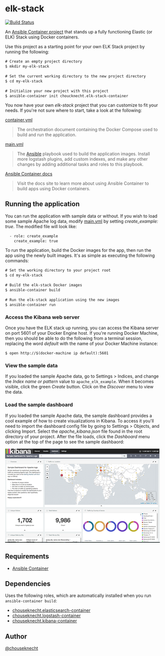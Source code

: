 # elk-stack

[![Build Status](https://travis-ci.org/chouseknecht/elk-stack-container.svg?branch=master)](https://travis-ci.org/chouseknecht/elk-stack-container)

An [Ansible Container project](https://github.com/ansible/ansible-container) that stands up a fully functioning Elastic (or ELK) Stack using Docker containers.

Use this project as a starting point for your own ELK Stack project by running the following:

```
# Create an empty project directory
$ mkdir my-elk-stack 

# Set the current working directory to the new project directory
$ cd my-elk-stack

# Initialize your new project with this project
$ ansible-container init choucknecht.elk-stack-container
```

You now have your own *elk-stack* project that you can customize to fit your needs. If you're not sure where to start, take a look 
at the following: 

[container.yml](./ansible/container.yml)
> The orchestration document containing the Docker Compose used to build and run the application. 

[main.yml](./ansible/main.yml) 
> The [Ansible](https://github.com/ansible) playbook used to build the application images. Install more logstash plugins, add custom indexes, and make any other changes
by adding additional tasks and roles to this playbook.

[Ansible Container docs](https://docs.ansible.com/ansible-container)
> Visit the docs site to learn more about using Ansible Container to build apps using Docker containers.

## Running the application

You can run the application with sample data or without. If you wish to load some sample Apache log data, modify [main.yml](./ansible/main.yml) by setting
*create_example: true*. The modified file will look like:

```
  - role: create_example
    create_example: true
```

To run the application, build the Docker images for the app, then run the app using the newly built images. It's as simple as executing the following commands:

```
# Set the working directory to your project root
$ cd my-elk-stack

# Build the elk-stack Docker images
$ ansible-container build

# Run the elk-stack application using the new images
$ ansible-container run
```

### Access the Kibana web server 

Once you have the ELK stack up running, you can access the Kibana server on port 5601 of your Docker Engine host. If you're running
Docker Machine, then you should be able to do the following from a terminal session, replacing the word *default* with the name of 
your Docker Machine instance:

```
$ open http://$(docker-machine ip default):5601
```

### View the sample data

If you loaded the sample Apache data, go to Settings > Indices, and change the *Index name or pattern* value to `apache_elk_example`. When it
becomes visible, click the green *Create* button. Click on the *Discover* menu to view the data.

### Load the sample dashboard

If you loaded the sample Apache data, the sample dashboard provides a cool example of how to create visualizations in Kibana. To access it you'll 
need to import the dashboard config file by going to Settings > Objects, and clicking Import. Select the *apache_kibana.json* file found in the 
root directory of your project. After the file loads, click the *Dashboard* menu option at the top of the page to see the sample dashbaord:

<img src="https://github.com/chouseknecht/elk-stack-container/blob/master/dashboard.png" alt="Example visualization dashboard for Apache log data"/> 


## Requirements

- [Ansible Container](https://github.com/ansible/ansible-container)

## Dependencies

Uses the following roles, which are automatically installed when you run `ansible-container build`:

- [chouseknecht.elasticsearch-container](https://galaxy.ansible.com/chouseknecht/elasticsearch-container)
- [chouseknecht.logstash-container](https://galaxy.ansible.com/chouseknecht/logstash-container)
- [chouseknecht.kibana-container](https://galaxy.ansible.com/chouseknecht/kibana-container)

## Author

[@chouseknecht](https://github.com/chouseknecht)
